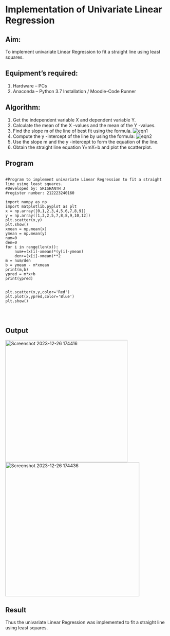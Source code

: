 # Implementation of Univariate Linear Regression
## Aim:
To implement univariate Linear Regression to fit a straight line using least squares.
## Equipment’s required:
1.	Hardware – PCs
2.	Anaconda – Python 3.7 Installation / Moodle-Code Runner
## Algorithm:
1.	Get the independent variable X and dependent variable Y.
2.	Calculate the mean of the X -values and the mean of the Y -values.
3.	Find the slope m of the line of best fit using the formula.
 ![eqn1](./eq1.jpg)
4.	Compute the y -intercept of the line by using the formula:
![eqn2](./eq2.jpg)  
5.	Use the slope m and the y -intercept to form the equation of the line.
6.	Obtain the straight line equation Y=mX+b and plot the scatterplot.
## Program
```

#Program to implement univariate Linear Regression to fit a straight line using least squares.
#Developed by: SRISHANTH J
#register number: 212223240160

import numpy as np 
import matplotlib.pyplot as plt
x = np.array([0,1,2,3,4,5,6,7,8,9])
y = np.array([1,3,2,5,7,8,8,9,10,12])
plt.scatter(x,y)
plt.show()
xmean = np.mean(x)
ymean = np.mean(y)
num=0
den=0
for i in range(len(x)):
    num+=(x[i]-xmean)*(y[i]-ymean)
    den+=(x[i]-xmean)**2
m = num/den
b = ymean - m*xmean
print(m,b)
ypred = m*x+b
print(ypred)


plt.scatter(x,y,color='Red')
plt.plot(x,ypred,color='Blue')
plt.show()




```
## Output
<img width="380" alt="Screenshot 2023-12-26 174416" src="https://github.com/srishanth2006/Univariate-Linear-Regression/assets/150319470/5f112b23-215e-4904-9dc0-4991a3321b18">





<img width="417" alt="Screenshot 2023-12-26 174436" src="https://github.com/srishanth2006/Univariate-Linear-Regression/assets/150319470/37c9086d-cc0f-40da-8478-206914ced23f">


## Result
Thus the univariate Linear Regression was implemented to fit a straight line using least squares.
